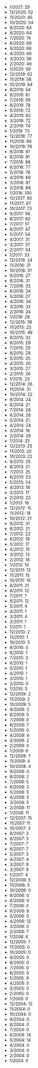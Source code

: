 *  1/2021: 29
*  12/2020: 52
*  11/2020: 45
*  10/2020: 54
*  9/2020: 64
*  8/2020: 64
*  7/2020: 74
*  6/2020: 69
*  5/2020: 68
*  4/2020: 66
*  3/2020: 56
*  2/2020: 49
*  1/2020: 59
*  12/2019: 62
*  11/2019: 56
*  10/2019: 64
*  9/2019: 54
*  8/2019: 61
*  7/2019: 59
*  6/2019: 78
*  5/2019: 72
*  4/2019: 82
*  3/2019: 72
*  2/2019: 74
*  1/2019: 73
*  12/2018: 77
*  11/2018: 69
*  10/2018: 76
*  9/2018: 81
*  8/2018: 81
*  7/2018: 88
*  6/2018: 77
*  5/2018: 76
*  4/2018: 89
*  3/2018: 97
*  2/2018: 89
*  1/2018: 100
*  12/2017: 80
*  11/2017: 67
*  10/2017: 73
*  9/2017: 58
*  8/2017: 60
*  7/2017: 51
*  6/2017: 47
*  5/2017: 54
*  4/2017: 31
*  3/2017: 37
*  2/2017: 34
*  1/2017: 33
*  12/2016: 24
*  11/2016: 31
*  10/2016: 31
*  9/2016: 27
*  8/2016: 31
*  7/2016: 33
*  6/2016: 24
*  5/2016: 27
*  4/2016: 34
*  3/2016: 32
*  2/2016: 24
*  1/2016: 28
*  12/2015: 36
*  11/2015: 23
*  10/2015: 49
*  9/2015: 32
*  8/2015: 29
*  7/2015: 29
*  6/2015: 29
*  5/2015: 25
*  4/2015: 20
*  3/2015: 27
*  2/2015: 26
*  1/2015: 23
*  12/2014: 26
*  11/2014: 31
*  10/2014: 22
*  9/2014: 24
*  8/2014: 21
*  7/2014: 28
*  6/2014: 26
*  5/2014: 21
*  4/2014: 24
*  3/2014: 18
*  2/2014: 29
*  1/2014: 25
*  12/2013: 25
*  11/2013: 20
*  10/2013: 22
*  9/2013: 25
*  8/2013: 21
*  7/2013: 25
*  6/2013: 23
*  5/2013: 24
*  4/2013: 18
*  3/2013: 17
*  2/2013: 23
*  1/2013: 16
*  12/2012: 15
*  11/2012: 18
*  10/2012: 21
*  9/2012: 31
*  8/2012: 21
*  7/2012: 22
*  6/2012: 19
*  5/2012: 17
*  4/2012: 15
*  3/2012: 13
*  2/2012: 16
*  1/2012: 10
*  12/2011: 13
*  11/2011: 15
*  10/2011: 15
*  9/2011: 21
*  8/2011: 12
*  7/2011: 7
*  6/2011: 12
*  5/2011: 4
*  4/2011: 1
*  3/2011: 4
*  2/2011: 1
*  1/2011: 1
*  12/2010: 2
*  11/2010: 1
*  10/2010: 5
*  9/2010: 5
*  8/2010: 1
*  7/2010: 3
*  6/2010: 1
*  5/2010: 1
*  4/2010: 1
*  3/2010: 1
*  2/2010: 0
*  1/2010: 3
*  12/2009: 2
*  11/2009: 2
*  10/2009: 5
*  9/2009: 2
*  8/2009: 5
*  7/2009: 0
*  6/2009: 7
*  5/2009: 0
*  4/2009: 4
*  3/2009: 2
*  2/2009: 0
*  1/2009: 6
*  12/2008: 7
*  11/2008: 4
*  10/2008: 4
*  9/2008: 0
*  8/2008: 2
*  7/2008: 5
*  6/2008: 3
*  5/2008: 5
*  4/2008: 5
*  3/2008: 5
*  2/2008: 11
*  1/2008: 11
*  12/2007: 15
*  11/2007: 11
*  10/2007: 3
*  9/2007: 3
*  8/2007: 3
*  7/2007: 7
*  6/2007: 7
*  5/2007: 3
*  4/2007: 4
*  3/2007: 8
*  2/2007: 9
*  1/2007: 4
*  12/2006: 5
*  11/2006: 5
*  10/2006: 0
*  9/2006: 0
*  8/2006: 0
*  7/2006: 0
*  6/2006: 6
*  5/2006: 0
*  4/2006: 12
*  3/2006: 0
*  2/2006: 7
*  1/2006: 6
*  12/2005: 7
*  11/2005: 0
*  10/2005: 0
*  9/2005: 0
*  8/2005: 0
*  7/2005: 0
*  6/2005: 0
*  5/2005: 9
*  4/2005: 0
*  3/2005: 0
*  2/2005: 0
*  1/2005: 0
*  12/2004: 12
*  11/2004: 0
*  10/2004: 0
*  9/2004: 0
*  8/2004: 0
*  7/2004: 0
*  6/2004: 14
*  5/2004: 14
*  4/2004: 0
*  3/2004: 0
*  2/2004: 0
*  1/2004: 0